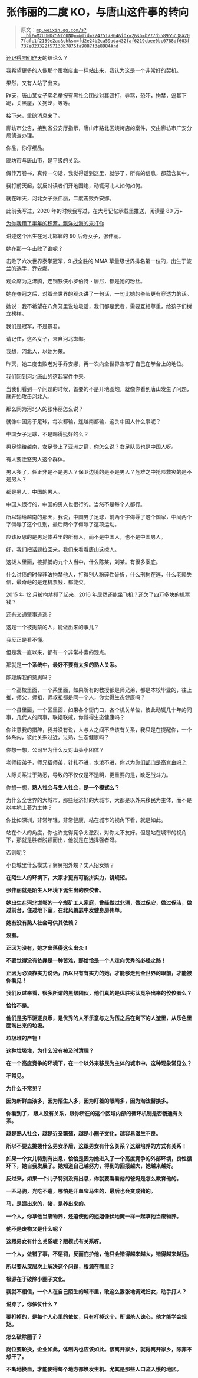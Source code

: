 # 张伟丽的二度 KO，与唐山这件事的转向

> 原文：[`mp.weixin.qq.com/s?__biz=MzU3NDc5Nzc0NQ==&mid=2247517804&idx=2&sn=b277d558955c38a207fafc1f2159e2ad&chksm=fd2e24b2ca59ada432faf6219cbee0bc0788df603f737e023322f57130b7875fa9087f3e8984#rd`](http://mp.weixin.qq.com/s?__biz=MzU3NDc5Nzc0NQ==&mid=2247517804&idx=2&sn=b277d558955c38a207fafc1f2159e2ad&chksm=fd2e24b2ca59ada432faf6219cbee0bc0788df603f737e023322f57130b7875fa9087f3e8984#rd)

[还记得咱们](http://mp.weixin.qq.com/s?__biz=MzU3NDc5Nzc0NQ==&mid=2247517760&idx=1&sn=bd00582c435753aa0fcdeca69c4d97fa&chksm=fd2e249eca59ad88fea7ed762493426b9600c504ff447b8a898737501e6f526b7631650c6dce&scene=21#wechat_redirect)[昨天](http://mp.weixin.qq.com/s?__biz=MzU3NDc5Nzc0NQ==&mid=2247517760&idx=1&sn=bd00582c435753aa0fcdeca69c4d97fa&chksm=fd2e249eca59ad88fea7ed762493426b9600c504ff447b8a898737501e6f526b7631650c6dce&scene=21#wechat_redirect)的结论么？ 

我希望更多的人像那个蛋糕店主一样站出来，我认为这是一个非常好的契机。 

果然，又有人站了出来。 

昨天，唐山某女子实名举报有黑社会团伙对其殴打，辱骂，恐吓，拘禁，逼其下跪，关黑屋，关狗笼，等等。

接下来，重磅消息来了。 

廊坊市公告，接到省公安厅指示，唐山市路北区烧烤店的案件，交由廊坊市广安分局侦查办理。 

你品，你仔细品。 

廊坊市与唐山市，是平级的关系。

假传万卷书，真传一句话，我觉得话到这里，就够了，所有的信息，都蕴含其中。

我打前天起，就反对读者们开地图炮，动辄河北人如何如何。 

就在昨天，河北女子张伟丽，二度击败乔安娜。 

此前我写过，2020 年的时候我写过，在大号记忆承载里推送，阅读量 80 万+ 

[为你我用了半年的积蓄，飘洋过海的来打你](https://mp.weixin.qq.com/s?__biz=MzU0MjYwNDU2Mw==&mid=2247488616&idx=1&sn=f1bfcf2d5dc4af1cb251e8bc921109aa&chksm=fb197814cc6ef10215909e706bf4ab8d6e9f33d0b242832c75c4646b25c2f9656de834e965b8&token=609491377&lang=zh_CN&scene=21#wechat_redirect)

讲述这个出生在河北邯郸的 90 后奇女子，张伟丽。

她在那一年击败了谁呢？

击败了六次世界泰拳冠军，9 战全胜的 MMA 草量级世界排名第一位的，出生于波兰的选手，乔安娜。

观众席为之沸腾，连钢铁侠小罗伯特・唐尼，都是她的粉丝。

她在夺冠之后，对着全世界的观众讲了一句话，一句比她的拳头更有穿透力的话。 

她说：我不希望在八角笼里说垃圾话，我们都是武者，需要互相尊重，给孩子们树立榜样。

我们是冠军，不是暴君。

请记住，这名女子，来自河北邯郸。 

我想，河北人，以她为荣。 

昨天，她二度击败老对手乔安娜，再一次向全世界宣布了自己在拳台上的地位。

我们回到河北唐山的这起案件中来。 

当我们看到一个问题的时候，首要的不是开地图炮，就像你看到唐山发生了问题，就开始攻击河北人。 

那么同为河北人的张伟丽怎么说？

就像中国男子足球，每次都输，连越南都输，这关中国人什么事呢？

中国女子足球，不是踢得挺好的么？

男足输给越南，女足登上了亚洲之巅，你怎么说？女足队员也是中国人呀。 

有人要迁怒男人这个群体。 

男人多了，任正非是不是男人？保卫边境的是不是男人？危难之中抢险救灾的是不是男人？ 

都是男人，中国的男人。 

中国人很行的，中国的男人也很行的。当然不是每个人都行。 

所以输给越南的那天，我说，中国男子足球，前两个字侮辱了这个国家，中间两个字侮辱了这个性别，最后两个字侮辱了这项运动。 

应该反思的是男足体系里的所有人，而不是中国人，也不是中国男人。 

好，我们把话题拉回来，我们来看看唐山这拨人。 

这拨人里面，被抓捕的九个人当中，什么陈某，刘某。有很多案底。 

什么讨债的时候非法拘禁他人，打得别人粉碎性骨折，什么刑拘在逃，什么老赖失信，最奇葩的是连机票钱，都能欠。

2015 年 12 月被拘禁抓了起来，2016 年居然还能坐飞机？还欠了四万多块的机票钱？

还有交通肇事逃逸？ 

这是一个被拘禁的人，能做出来的事儿？ 

我反正是看不懂。 

但是我一直以来，都有一个非常朴素的观点。 

那就是**一个系统中，最好不要有太多的熟人关系。** 

能理解我的意思吗？ 

一个高校里面，一个系里面，如果所有的教授都是师兄弟，都是本校毕业的，往上推，师父，师祖，师叔祖都是同一个人，你觉得生态健康吗？

一个县里面，一个区里面，如果各个衙门口，各个机关单位，彼此动辄几十年的同事，几代人的同事，联姻联戚，你觉得生态健康吗？ 

你注意我的措辞，我并没有说，人与人之间不应该有关系，我只是在提醒你，一个体系内，彼此关系过近，过熟，生态健康吗？ 

你想一想，公司里为什么反对山头小团体？ 

老师招弟子，师兄招师弟，针扎不进，水泼不进，你以为[你们部门是高育良吗？](http://mp.weixin.qq.com/s?__biz=MzU3NDc5Nzc0NQ==&mid=2247517449&idx=1&sn=3b0a3cf392f136198bb327c3cb36e648&chksm=fd2e27d7ca59aec175b9860382553f2c67c33d9f1b01795bc04e017cfc2a06d1717bcd595ceb&scene=21#wechat_redirect)

人际关系过于熟悉，导致的不仅仅是不透明，更重要的是，缺乏战斗力。

你想一想，**熟人社会与生人社会，是一个模式么？** 

为什么全世界的大城市，那些经济好的大城市，大都是以外来移民为主体，而不是以本地土著为主体？

你比如深圳，非常年轻，非常健康，站在城市的视角下看，就是如此。

站在个人的角度，你也许觉得竞争太激烈，对你太不友好。但是站在城市的视角下，那就是胜者脱颖而出，他就是在选择强者呀。

否则呢？ 

小县城里什么模式？舅舅招外甥？丈人招女婿？

**在陌生人的环境下，大家才更有可能拼实力，讲规矩。**

**张伟丽就是陌生人环境下诞生出的佼佼者。** 

**她出生在河北邯郸的一个煤矿工人家庭，曾经做过北漂，做过保安，做过保洁，做过前台，住过地下室，在北风萧瑟中发健身房传单。**

**她有没有熟人社会可供其依赖？**

**没有。**

**正因为没有，她才出落得这么出众！**

****不要觉得没有依靠是一种苦难，那恰恰是一个人走向优秀的必经之路！****

**正因为必须靠实力说话，所以只有有实力的她，才能够走到全世界的眼前，才能被你看见！** 

**我们反过来看，很多所谓的黑帮团伙，他们真的是优胜劣汰竞争出来的佼佼者么？**

**恰恰不是。**

**他们是劣币驱逐良币，是优秀的人不乐意与之为伍之后在剩下的人渣里，从乐色里面淘出来的垃圾。**

**垃圾堆的产物！**

**这种垃圾堆，为什么没有被及时清理？** 

**在一个高度竞争的环境下，在一个以外来移民为主体的城市中，这种现象常见么？** 

**不常见。** 

**为什么不常见？**

**因为新鲜血液多，因为陌生人多，因为盯着的眼睛多，因为淘汰替换多。** 

**你看到了， 跟人没有关系，跟你所在的这个区域内部的循环机制是否畅通有关系。** 

**越是熟人社会，越是近亲繁殖，越是小圈子文化，越容易滋生不良。**

**所以不要去挑拨什么男女矛盾，这跟男女有什么关系？这跟培养的方式有关系！** 

**如果一个女儿特别有出息，恰恰是因为她进入了一个高度竞争的外部环境，良性循环下，她自我发展了。她知道自己越努力，得到的回报越大，她越来越好。**

**反过来，如果一个儿子特别没有出息，你就要看看他的爸妈是怎么教育他的。** 

**一匹马驹，光吃不遛，哪怕是汗血宝马生的，最后也会变成猪的。** 

****马，是遛出来的，猪，是养出来的。**** 

**一个人，你拿他当废物养，还迫使他的姐姐像伏地魔一样一起拿他当废物养。**

**他不是废物又是什么呢？**

**这跟男女有什么关系呢？跟模式有关系呀。** 

**一个人，做错了事，不惩罚，反而庇护他，他只会错得越来越大，错得越来越远。** 

**所以要从深层次上解决这个问题，根源在哪里？** 

****根源在于破除小圈子文化。**** 

**我就不相信，一个人在自己陌生的城市里，敢这么嚣张地调戏妇女，动手打人？**

**说穿了，你依仗什么？**

**要打掉的，是每个人心里的依仗，只有打掉这个，所谓杀人诛心，他才能学会规矩。**

**怎么破除圈子？**

**岗位要轮换，企业如此，体制内也应该如此。该离开家乡，就得离开家乡，除非不想干了。**

**不断地换血，才能使得每个地方都焕发生机。尤其是那些人口流入慢的地区。**